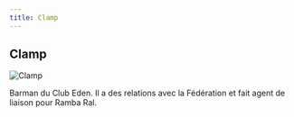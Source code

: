 ```yaml
---
title: Clamp
---
```


Clamp
-----


![Clamp](/images/stories/saga/origin/persos/clamp-uc-0071.png)


Barman du Club Eden. Il a des relations avec la Fédération et fait agent de liaison pour Ramba Ral.

